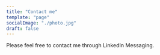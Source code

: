 ```yaml
---
title: "Contact me"
template: "page"
socialImage: "./photo.jpg"
draft: false
---
```


Please feel free to contact me through LinkedIn Messaging.
